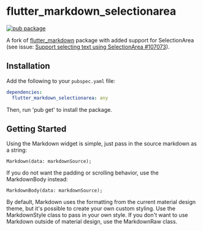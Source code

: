 # flutter_markdown_selectionarea
[![pub package](https://img.shields.io/pub/v/flutter_markdown_selectionarea.svg)](https://pub.dartlang.org/packages/flutter_markdown_selectionarea)


A fork of [flutter_markdown](https://pub.dev/packages/flutter_markdown) package with added support for SelectionArea (see issue: [Support selecting text using SelectionArea #107073](https://github.com/flutter/flutter/issues/107073)).

## Installation

Add the following to your `pubspec.yaml` file:

```yaml
dependencies:
  flutter_markdown_selectionarea: any
```

Then, run 'pub get' to install the package.

## Getting Started

Using the Markdown widget is simple, just pass in the source markdown as a
string:

    Markdown(data: markdownSource);

If you do not want the padding or scrolling behavior, use the MarkdownBody
instead:

    MarkdownBody(data: markdownSource);

By default, Markdown uses the formatting from the current material design theme,
but it's possible to create your own custom styling. Use the MarkdownStyle class
to pass in your own style. If you don't want to use Markdown outside of material
design, use the MarkdownRaw class.
